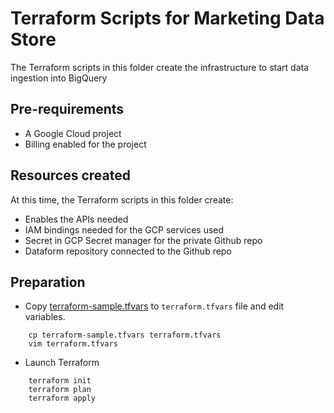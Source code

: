 # Terraform Scripts for Marketing Data Store

The Terraform scripts in this folder create the infrastructure to start data ingestion
into BigQuery

## Pre-requirements

- A Google Cloud project
- Billing enabled for the project

## Resources created

At this time, the Terraform scripts in this folder create:

- Enables the APIs needed
- IAM bindings needed for the GCP services used
- Secret in GCP Secret manager for the private Github repo
- Dataform repository connected to the Github repo

## Preparation
- Copy [terraform-sample.tfvars](terraform-sample.tfvars) to `terraform.tfvars`
  file and edit variables.

```
    cp terraform-sample.tfvars terraform.tfvars
    vim terraform.tfvars
```

- Launch Terraform

```
    terraform init
    terraform plan
    terraform apply
```


